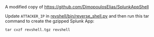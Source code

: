 
A modified copy of https://github.com/DimopoulosElias/SplunkAppShell

Update `ATTACKER_IP` in [revshell/bin/reverse_shell.py](revshell/bin/reverse_shell.py) and then run this tar command to create the gzipped Splunk App:
```
tar cvzf revshell.tgz revshell
```